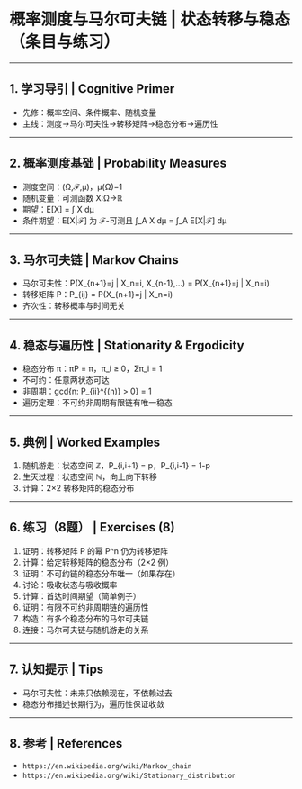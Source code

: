 # 概率测度与马尔可夫链 | 状态转移与稳态（条目与练习）

---

## 1. 学习导引 | Cognitive Primer

- 先修：概率空间、条件概率、随机变量
- 主线：测度→马尔可夫性→转移矩阵→稳态分布→遍历性

---

## 2. 概率测度基础 | Probability Measures

- 测度空间：(Ω,ℱ,μ)，μ(Ω)=1
- 随机变量：可测函数 X:Ω→ℝ
- 期望：E[X] = ∫ X dμ
- 条件期望：E[X|ℱ] 为 ℱ-可测且 ∫_A X dμ = ∫_A E[X|ℱ] dμ

---

## 3. 马尔可夫链 | Markov Chains

- 马尔可夫性：P(X_{n+1}=j | X_n=i, X_{n-1},...) = P(X_{n+1}=j | X_n=i)
- 转移矩阵 P：P_{ij} = P(X_{n+1}=j | X_n=i)
- 齐次性：转移概率与时间无关

---

## 4. 稳态与遍历性 | Stationarity & Ergodicity

- 稳态分布 π：πP = π，π_i ≥ 0，Σπ_i = 1
- 不可约：任意两状态可达
- 非周期：gcd{n: P_{ii}^{(n)} > 0} = 1
- 遍历定理：不可约非周期有限链有唯一稳态

---

## 5. 典例 | Worked Examples

1) 随机游走：状态空间 ℤ，P_{i,i+1} = p，P_{i,i-1} = 1-p
2) 生灭过程：状态空间 ℕ，向上向下转移
3) 计算：2×2 转移矩阵的稳态分布

---

## 6. 练习（8题） | Exercises (8)

1) 证明：转移矩阵 P 的幂 P^n 仍为转移矩阵
2) 计算：给定转移矩阵的稳态分布（2×2 例）
3) 证明：不可约链的稳态分布唯一（如果存在）
4) 讨论：吸收状态与吸收概率
5) 计算：首达时间期望（简单例子）
6) 证明：有限不可约非周期链的遍历性
7) 构造：有多个稳态分布的马尔可夫链
8) 连接：马尔可夫链与随机游走的关系

---

## 7. 认知提示 | Tips

- 马尔可夫性：未来只依赖现在，不依赖过去
- 稳态分布描述长期行为，遍历性保证收敛

---

## 8. 参考 | References

- `https://en.wikipedia.org/wiki/Markov_chain`
- `https://en.wikipedia.org/wiki/Stationary_distribution`
